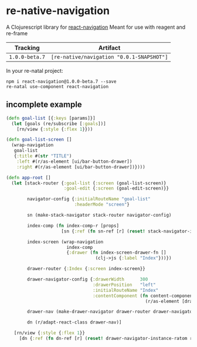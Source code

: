 # re-native-navigation

A Clojurescript library for [react-navigation](https://github.com/react-community/react-navigation)
Meant for use with reagent and re-frame

Tracking       | Artifact
---------------|---------|
`1.0.0-beta.7` | `[re-native/navigation "0.0.1-SNAPSHOT"]`

In your re-natal project:

```
npm i react-navigation@1.0.0-beta.7 --save
re-natal use-component react-navigation
```

## incomplete example

```clojure
(defn goal-list [{:keys [params]}]
  (let [goals (re/subscribe [:goals])]
    [rn/view {:style {:flex 1}}))

(defn goal-list-screen []
  (wrap-navigation
   goal-list
   {:title #(str "TITLE")
    :left #(r/as-element [ui/bar-button-drawer])
    :right #(r/as-element [ui/bar-button-drawer])})))

(defn app-root []
  (let [stack-router {:goal-list {:screen (goal-list-screen)}
                      :goal-edit {:screen (goal-edit-screen)}}

        navigator-config {:initialRouteName "goal-list"
                          :headerMode "screen"}

        sn (make-stack-navigator stack-router navigator-config)

        index-comp (fn index-comp-r [props]
                     [sn {:ref (fn sn-ref [r] (reset! stack-navigator-instance-ratom r))}])

        index-screen (wrap-navigation
                       index-comp
                       {:drawer (fn index-screen-drawer-fn []
                                  (clj->js {:label "Index"}))})

        drawer-router {:Index {:screen index-screen}}

        drawer-navigator-config {:drawerWidth      300
                                 :drawerPosition   "left"
                                 :initialRouteName "Index"
                                 :contentComponent (fn content-component-fn [navigation]
                                                     (r/as-element [drawer-content]))}

        drawer-nav (make-drawer-navigator drawer-router drawer-navigator-config)

        dn (r/adapt-react-class drawer-nav)]

   [rn/view {:style {:flex 1}}
     [dn {:ref (fn dn-ref [r] (reset! drawer-navigator-instance-ratom r))}]]))
```
